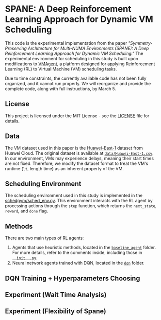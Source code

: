 # SPANE: A Deep Reinforcement Learning Approach for Dynamic VM Scheduling
This code is the experimental implementation from the paper *"Symmetry-Preserving Architecture for Multi-NUMA Environments (SPANE): A Deep Reinforcement Learning Approach for Dynamic VM Scheduling."* The experimental environment for scheduling in this study is built upon modifications to [VMAgent](https://github.com/mail-ecnu/VMAgent), a platform designed for applying Reinforcement Learning (RL) to Virtual Machine (VM) scheduling tasks.

Due to time constraints, the currently available code has not been fully organized, and it cannot run properly. We will reorganize and provide the complete code, along with full instructions, by March 5.


## License
This project is licensed under the MIT License - see the [LICENSE](./LICENSE) file for details.

## Data
The VM dataset used in this paper is the [Huawei-East-1](https://github.com/huaweicloud/VM-placement-dataset/tree/main?tab=readme-ov-file) dataset from Huawei Cloud. The original dataset is available at [`data/Huawei-East-1.csv`](data/Huawei-East-1.csv). In our environment, VMs may experience delays, meaning their start times are not fixed. Therefore, we modify the dataset format to treat the VM's runtime (`lt`, length time) as an inherent property of the VM.

## Scheduling Environment
The scheduling environment used in this study is implemented in the [schedgym/sched_env.py](schedgym/sched_env.py). This environment interacts with the RL agent by processing actions through the `step` function, which returns the `next_state`, `reward`, and `done` flag.

## Methods
There are two main types of RL agents:  
1. Agents that use heuristic methods, located in the [`baseline_agent`](baseline_agent) folder. For more details, refer to the comments inside, including those in [`__init__.py`](baseline_agent/__init__.py).
2. Neural network agents trained with DQN, located in the [`dqn`](dqn) folder.

## DQN Training + Hyperparameters Choosing


## Experiment (Wait Time Analysis)


## Experiment (Flexibility of Spane)

